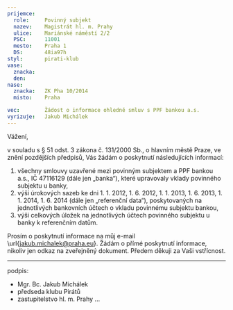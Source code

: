 ```yaml
---
prijemce: 
  role:     Povinný subjekt
  nazev:    Magistrát hl. m. Prahy
  ulice:    Mariánské náměstí 2/2
  PSC:      11001
  mesto:    Praha 1
  DS:       48ia97h
styl:       pirati-klub
vase:
  znacka:   
  den:
nase:
  znacka:   ZK Pha 10/2014
  misto:    Praha

vec:        Žádost o informace ohledně smluv s PPF bankou a.s.
vyrizuje:   Jakub Michálek
---
```


Vážení,

v souladu s § 51 odst. 3 zákona č. 131/2000 Sb., o hlavním městě Praze, ve znění pozdějších předpisů, Vás žádám o poskytnutí následujících informací:

1. všechny smlouvy uzavřené mezi povinným subjektem a PPF bankou a.s., IČ 47116129 (dále jen „banka“), které upravovaly vklady povinného subjektu u banky,
2. výši úrokových sazeb ke dni 1. 1. 2012, 1. 6. 2012, 1. 1. 2013, 1. 6. 2013, 1. 1. 2014, 1. 6. 2014 (dále jen „referenční data“), poskytovaných na jednotlivých bankovních účtech o vkladu povinnému subjektu bankou,
3. výši celkových úložek na jednotlivých účtech povinného subjektu u banky k referenčním datům. 
 
Prosím o poskytnutí informace na můj e-mail \url{jakub.michalek@praha.eu}. Žádám o přímé poskytnutí informace, nikoliv jen odkaz na zveřejněný dokument. Předem děkuji za Vaši vstřícnost.

---
podpis: 
  - Mgr. Bc. Jakub Michálek
  - předseda klubu Pirátů
  - zastupitelstvo hl. m. Prahy
...
